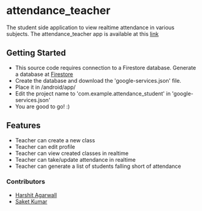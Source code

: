 # attendance_teacher

The student side application to view realtime attendance in various subjects. The attendance_teacher app is available at this [link](https://github.com/harshwall/attendance_student)

## Getting Started

- This source code requires connection to a Firestore database. Generate a database at [Firestore](https://console.firebase.google.com)
- Create the database and download the 'google-services.json' file.
- Place it in /android/app/
- Edit the project name to 'com.example.attendance_student' in 'google-services.json'
- You are good to go! :)

## Features
- Teacher can create a new class
- Teacher can edit profile
- Teacher can view created classes in realtime
- Teacher can take/update attendance in realtime
- Teacher can generate a list of students falling short of attendance

### Contributors
- [Harshit Agarwall](https://github.com/harshwall)
- [Saket Kumar](https://github.com/saket1999)
